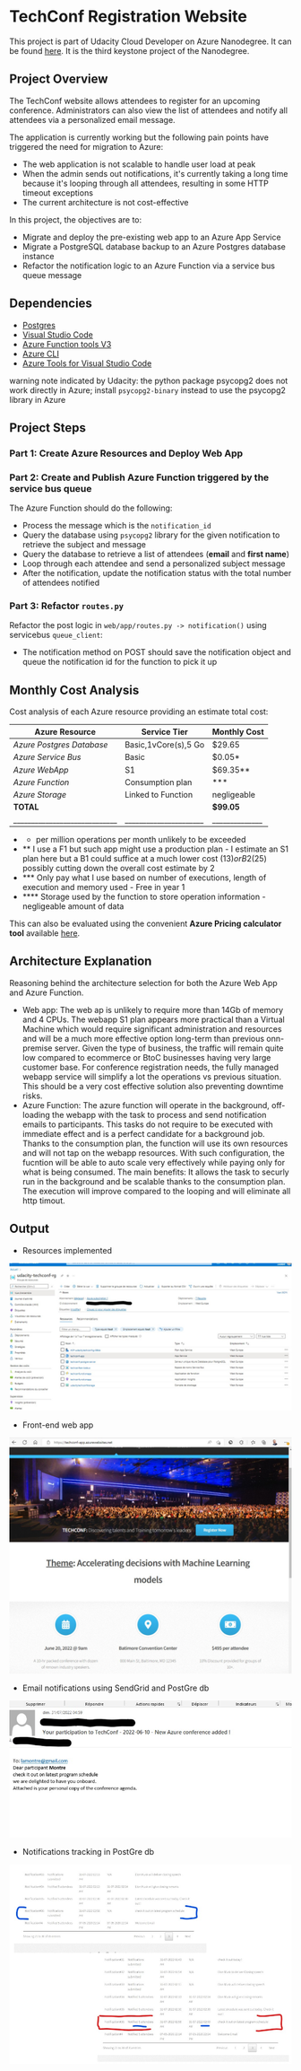 # TechConf Registration Website

This project is part of Udacity Cloud Developer on Azure Nanodegree. It can be found [here](https://github.com/udacity/nd081-c3-Migrating-Non-Native-Cloud-Applications-project-starter).
It is the third keystone project of the Nanodegree.

## Project Overview

The TechConf website allows attendees to register for an upcoming conference. Administrators can also view the list of attendees and notify all attendees via a personalized email message.

The application is currently working but the following pain points have triggered the need for migration to Azure:
 - The web application is not scalable to handle user load at peak
 - When the admin sends out notifications, it's currently taking a long time because it's looping through all attendees, resulting in some HTTP timeout exceptions
 - The current architecture is not cost-effective 

In this project, the objectives are to:
- Migrate and deploy the pre-existing web app to an Azure App Service
- Migrate a PostgreSQL database backup to an Azure Postgres database instance
- Refactor the notification logic to an Azure Function via a service bus queue message

## Dependencies

- [Postgres](https://www.postgresql.org/download/)
- [Visual Studio Code](https://code.visualstudio.com/download)
- [Azure Function tools V3](https://docs.microsoft.com/en-us/azure/azure-functions/functions-run-local?tabs=windows%2Ccsharp%2Cbash#install-the-azure-functions-core-tools)
- [Azure CLI](https://docs.microsoft.com/en-us/cli/azure/install-azure-cli?view=azure-cli-latest)
- [Azure Tools for Visual Studio Code](https://marketplace.visualstudio.com/items?itemName=ms-vscode.vscode-node-azure-pack)


warning note indicated by Udacity: the python package psycopg2 does not work directly in Azure; install `psycopg2-binary` instead to use the psycopg2 library in Azure

## Project Steps

### Part 1: Create Azure Resources and Deploy Web App
### Part 2: Create and Publish Azure Function triggered by the service bus queue

The Azure Function should do the following:
- Process the message which is the `notification_id`
- Query the database using `psycopg2` library for the given notification to retrieve the subject and message
- Query the database to retrieve a list of attendees (**email** and **first name**)
- Loop through each attendee and send a personalized subject message
- After the notification, update the notification status with the total number of attendees notified

### Part 3: Refactor `routes.py`
Refactor the post logic in `web/app/routes.py -> notification()` using servicebus `queue_client`:
   - The notification method on POST should save the notification object and queue the notification id for the function to pick it up

## Monthly Cost Analysis
Cost analysis of each Azure resource providing an estimate total cost:

| Azure Resource              | Service Tier         | Monthly Cost |
| ----------------------------| -------------------- | ------------ |
| *Azure Postgres Database*   | Basic,1vCore(s),5 Go |  $29.65      |
| *Azure Service Bus*         |      Basic           |   $0.05*     | 
| *Azure WebApp*              |      S1              |  $69.35**    | 
| *Azure Function*            |  Consumption plan    |     ***      | 
| *Azure Storage*             |  Linked to Function  | negligeable  |
| **TOTAL**                   |                      |**$99.05**    |
|_____________________________|______________________|______________|
- * per million operations per month unlikely to be exceeded
- ** I use a F1 but such app might use a production plan - I estimate an S1 plan here but a B1 could suffice at a much lower cost ($13) or B2 ($25) possibly cutting down the overall cost estimate by 2
- *** Only pay what I use based on number of executions, length of execution and memory used - Free in year 1
- **** Storage used by the function to store operation information - negligeable amount of data

This can also be evaluated using the convenient **Azure Pricing calculator tool** available [here](https://azure.microsoft.com/en-in/pricing/calculator/).

## Architecture Explanation
Reasoning behind the architecture selection for both the Azure Web App and Azure Function.
- Web app: The web ap is unlikely to require more than 14Gb of memory and 4 CPUs. The webapp S1 plan appears more practical than a Virtual Machine which would require significant administration and resources and will be a much more effective option long-term than previous onn-premise server.
Given the type of business, the traffic will remain quite low compared to ecommerce or BtoC businesses having very large customer base. For conference registration needs, the fully managed webapp service will simplify a lot the operations vs previous situation. This should be a very cost effective solution also preventing downtime risks.
- Azure Function: The azure function will operate in the background, off-loading the webapp with the task to process and send notification emails to participants. This tasks do not require to be executed with immediate effect and is a perfect candidate for a background job. Thanks to the consumption plan, the function will use its own resources and will not tap on the webapp resources. With such configuration, the fucntion will be able to auto scale very effectively while paying only for what is being consumed.
The main benefits: It allows the task to securly run in the background and be scalable thanks to the consumption plan. The execution will improve compared to the looping and will eliminate all http timout.

## Output

- Resources implemented

![](screenshots/resource_group.jpg)


- Front-end web app

![](screenshots/web_app.jpg)


- Email notifications using SendGrid and PostGre db

![](screenshots/notification_email.jpg)


- Notifications tracking in PostGre db

![](screenshots/notifications_workflow.jpg)
